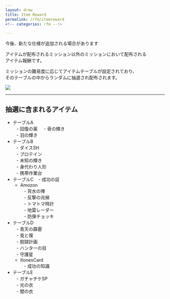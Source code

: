 ```yaml
---
layout: draw
title: Item Reward
permalink: /rfm/itemreward
<!-- categories: rfm --!>

---
```

<p class="alert alert-info">今後、新たな仕様が追加される場合があります</p>

アイテムが配布されるミッション以外のミッションにおいて配布される<br>
アイテム報酬です。<br>

ミッションの難易度に応じてアイテムテーブルが設定されており、<br>
そのテーブルの中からランダムに抽選され配布されます。<br>

<img src="http://web.njj12.net/public/images/rfm/ItemReward.png"><br>


---------------------------------------
## 抽選に含まれるアイテム


- テーブルA  
    - 回復の薬  
    - 骨の輝き   
    - 羽の輝き   
- テーブルB  
    - ダイスSH  
    - プロテイン  
    - 未知の輝き  
    - 身代わり人形  
    - 携帯作業台  
- テーブルC 
    - 成功の証  
    - Amozon  
    - 背水の陣  
    - 反撃の兆候  
    - トマトマ時計  
    - 地雷レーダー  
    - 防弾チョッキ  
- テーブルD  
    - 青天の霹靂  
    - 兎と僕  
    - 脱獄計画  
    - ハンターの目  
    - 守護星  
    - ItonesCard  
    - 成功の知識
- テーブルE  
    - ガチャチケSP  
    - 光の衣  
    - 闇の衣  

  
    
